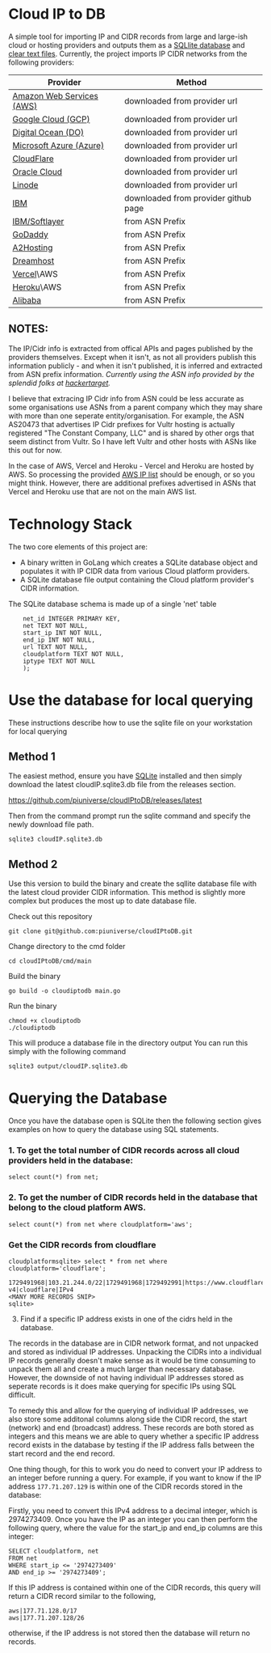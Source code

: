 # Cloud IP to DB
A simple tool for importing IP and CIDR records from large and large-ish cloud or hosting providers and outputs them as a [SQLlite database](https://github.com/stclaird/cloudIPtoDB/releases/download/v1.0.0/cloudIP.sqlite3.db) and [clear text files](https://github.com/stclaird/cloudIPtoDB/tree/main/ipfiles). Currently, the project imports IP CIDR networks from the following providers:

| Provider                  | Method                       |
| ------------------------- | ---------------------------- |
| [Amazon Web Services (AWS)](https://github.com/stclaird/cloudIPtoDB/blob/main/ipfiles/aws-ips.ip.txt) | downloaded from provider url |
| [Google Cloud (GCP)	](https://github.com/stclaird/cloudIPtoDB/blob/main/ipfiles/goog.ip.txt)	| downloaded from provider url |
| [Digital Ocean (DO)	](https://github.com/stclaird/cloudIPtoDB/blob/main/ipfiles/digitalocean.ip.txt)	| downloaded from provider url |
| [Microsoft Azure (Azure)](https://github.com/stclaird/cloudIPtoDB/blob/main/ipfiles/azure-public-cloud.ip.txt)	| downloaded from provider url |
| [CloudFlare](https://github.com/stclaird/cloudIPtoDB/blob/main/ipfiles/cloudflare-ipv4.ip.txt)				| downloaded from provider url |
|[ Oracle Cloud	](https://github.com/stclaird/cloudIPtoDB/blob/main/ipfiles/oracle-public.ip.txt)			| downloaded from provider url |
| [Linode](https://github.com/stclaird/cloudIPtoDB/blob/main/ipfiles/linode.ip.txt)     				| downloaded from provider url |
| [IBM](https://github.com/stclaird/cloudIPtoDB/blob/main/ipfiles/ibm.ip.txt)						| downloaded from provider github page |
| [IBM/Softlayer	](https://github.com/stclaird/cloudIPtoDB/blob/main/ipfiles/softlayer-ibm.ip.txt)			| from ASN Prefix				|
| [GoDaddy](https://github.com/stclaird/cloudIPtoDB/blob/main/ipfiles/godaddy-AS26496.ip.txt)					| from ASN Prefix				|
| [A2Hosting](https://github.com/stclaird/cloudIPtoDB/blob/main/ipfiles/a2hosting.ip.txt)					| from ASN Prefix				|
| [Dreamhost](https://github.com/stclaird/cloudIPtoDB/blob/main/ipfiles/dreamhost-AS26347.ip.txt)					| from ASN Prefix				|
| [Vercel](https://github.com/stclaird/cloudIPtoDB/blob/main/ipfiles/vercel-aws.ip.txt)\AWS				| from ASN Prefix				|
| [Heroku](https://github.com/stclaird/cloudIPtoDB/blob/main/ipfiles/heroku-aws.ip.txt)\AWS				| from ASN Prefix				|
| [Alibaba](https://github.com/stclaird/cloudIPtoDB/blob/main/ipfiles/alibaba-AS45102.ip.txt)					| from ASN Prefix				|


## NOTES:
The IP/Cidr  info is extracted from offical APIs and pages published by the providers themselves. Except when it isn't, as not all providers publish this information publicly - and when it isn't published, it is inferred and extracted from ASN prefix information. _Currently using the ASN info provided by the splendid folks at [hackertarget](https://hackertarget.com/)._ 

I believe that extracing IP Cidr info from ASN could be less accurate as some organisations use ASNs from a parent company which they may share with more than one seperate entity/organisation. 
For example, the ASN AS20473 that advertises IP Cidr prefixes for Vultr hosting  is actually registered "The Constant Company, LLC" and is shared by other orgs that seem distinct from Vultr. So I have left Vultr and other hosts with ASNs like this out for now.

In the case of AWS, Vercel and Heroku - Vercel and Heroku are hosted by AWS. So processing the provided [AWS IP list](https://github.com/stclaird/cloudIPtoDB/blob/main/ipfiles/aws-ips.ip.txt) should be enough, or so you might think. However, there are additional prefixes advertised in ASNs that Vercel and Heroku use that are not on the main AWS list.  

# Technology Stack

The two core elements of this project are:
 - A binary written in GoLang which creates a SQLite database object and populates it with IP CIDR data from various Cloud platform providers.
 - A SQLite database file output containing the Cloud platform provider's CIDR information.

The SQLite database schema is made up of a single 'net' table

```CREATE TABLE IF NOT EXISTS net (
 	net_id INTEGER PRIMARY KEY,
 	net TEXT NOT NULL,
 	start_ip INT NOT NULL,
 	end_ip INT NOT NULL,
 	url TEXT NOT NULL,
 	cloudplatform TEXT NOT NULL,
 	iptype TEXT NOT NULL
 	);
 ```
# Use the database for local querying

These instructions describe how to use the sqlite file on your workstation for local querying

## Method 1
The easiest method, ensure you have [SQLite](https://www.sqlite.org/download.html) installed and then simply download the latest cloudIP.sqlite3.db file from the releases section.

https://github.com/piuniverse/cloudIPtoDB/releases/latest

Then from the command prompt run the sqlite command and specify the newly download file path.

```
sqlite3 cloudIP.sqlite3.db
```

## Method 2
Use this version to build the binary and create the sqllite database file with the latest cloud provider CIDR information.  This method is slightly more complex but produces the most up to date database file.

Check out this repository
```
git clone git@github.com:piuniverse/cloudIPtoDB.git
```
Change directory to the cmd folder
```
cd cloudIPtoDB/cmd/main
```
Build the binary
```
go build -o cloudiptodb main.go
```

Run the binary
```
chmod +x cloudiptodb
./cloudiptodb
```

This will produce a database file in the directory output
You can run this simply with the following command

```
sqlite3 output/cloudIP.sqlite3.db
```

# Querying the Database
Once you have the database open is SQLite then the following section gives examples on how to query the database using SQL statements.

### 1. To get the total number of CIDR records across all cloud providers held in the database:

```
select count(*) from net;
```

### 2. To get the number of CIDR records held in the database that belong to the cloud platform AWS.

```
select count(*) from net where cloudplatform='aws';
```

### Get the CIDR records from cloudflare
```
cloudplatformsqlite> select * from net where cloudplatform='cloudflare';
```
```
1729491968|103.21.244.0/22|1729491968|1729492991|https://www.cloudflare.com/ips-v4|cloudflare|IPv4
<MANY MORE RECORDS SNIP>
sqlite>
```

3. Find if a specific IP address exists in one of the cidrs held in the database.

The records in the database are in CIDR network format, and not unpacked and stored as individual IP addresses.
Unpacking the CIDRs into a individual IP records generally doesn't make sense as it would be time consuming to unpack them all and create a much larger than necessary database.
However, the downside of not having individual IP addresses stored as seperate records is it does make querying for specific IPs using SQL difficult.

To remedy this and allow for the querying of individual IP addresses, we also store some additonal columns along side the CIDR record, the start (network) and end (broadcast) address. These records are both stored as integers and this means we are able to query whether a specific IP address record exists in the database by testing if the IP address falls between the start record and the end record.

One thing though, for this to work you do need to convert your IP address to an integer before running a query.
For example, if you want to know if the IP address `177.71.207.129` is within one of the CIDR records stored in the database:

Firstly, you need to convert this IPv4 address to a decimal integer, which is 2974273409. Once you have the IP as an integer you can then perform the following query, where the value for the start_ip and end_ip columns are this integer:

```
SELECT cloudplatform, net
FROM net
WHERE start_ip <= '2974273409'
AND end_ip >= '2974273409';
```
If this IP address is contained within one of the CIDR records, this query will return a CIDR record similar to the following,

```
aws|177.71.128.0/17
aws|177.71.207.128/26
```
otherwise, if the IP address is not stored then the database will return no records.


